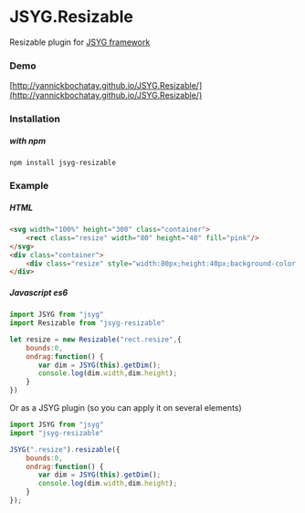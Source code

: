# JSYG.Resizable
Resizable plugin for [JSYG framework](https://github.com/YannickBochatay/JSYG)

### Demo
[http://yannickbochatay.github.io/JSYG.Resizable/](http://yannickbochatay.github.io/JSYG.Resizable/)

### Installation

##### with npm
```shell
npm install jsyg-resizable
```

### Example

##### HTML
```html
<svg width="100%" height="300" class="container">
    <rect class="resize" width="80" height="40" fill="pink"/>
</svg>
<div class="container">
    <div class="resize" style="width:80px;height:40px;background-color:pink"></div>
</div>
```

##### Javascript es6
```javascript
import JSYG from "jsyg"
import Resizable from "jsyg-resizable"

let resize = new Resizable("rect.resize",{ 
    bounds:0,
    ondrag:function() {
       var dim = JSYG(this).getDim();
       console.log(dim.width,dim.height);
    }
})
```

Or as a JSYG plugin (so you can apply it on several elements)
```javascript
import JSYG from "jsyg"
import "jsyg-resizable"

JSYG(".resize").resizable({
    bounds:0,
    ondrag:function() {
       var dim = JSYG(this).getDim();
       console.log(dim.width,dim.height);
    }
});
```